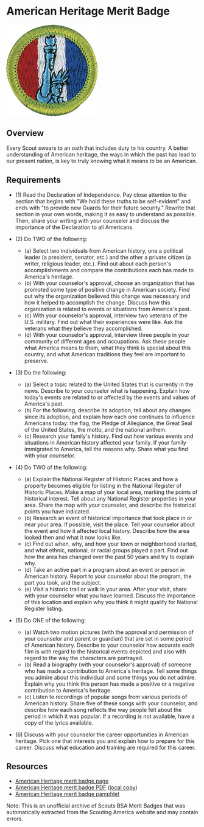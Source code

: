 

# American Heritage Merit Badge

![American Heritage Merit Badge](images/american-heritage-merit-badge.jpg)

## Overview



Every Scout swears to an oath that includes duty to his country. A better understanding of American heritage, the ways in which the past has lead to our present nation, is key to truly knowing what it means to be an American.

## Requirements

* (1) Read the Declaration of Independence.  Pay close attention to the section that begins with "We hold these truths to be self-evident" and ends with "to provide new Guards for their future security." Rewrite that section in your own words, making it as easy to understand as possible.  Then, share your writing with your counselor and discuss the importance of the Declaration to all Americans.
* (2) Do TWO of the following:
    * (a) Select two individuals from American history, one a political leader (a president, senator, etc.) and the other a private citizen (a writer, religious leader, etc.). Find out about each person's accomplishments and compare the contributions each has made to America's heritage.
    * (b) With your counselor's approval, choose an organization that has promoted some type of positive change in American society. Find out why the organization believed this change was necessary and how it helped to accomplish the change. Discuss how this organization is related to events or situations from America's past.
    * (c) With your counselor's approval, interview two veterans of the U.S. military. Find out what their experiences were like. Ask the veterans what they believe they accomplished.
    * (d) With your counselor's approval, interview three people in your community of different ages and occupations. Ask these people what America means to them, what they think is special about this country, and what American traditions they feel are important to preserve.


* (3) Do the following:
    * (a) Select a topic related to the United States that is currently in the news. Describe to your counselor what is happening. Explain how today's events are related to or affected by the events and values of America's past.
    * (b) For the following, describe its adoption, tell about any changes since its adoption, and explain how each one continues to influence Americans today: the flag, the Pledge of Allegiance, the Great Seal of the United States, the motto, and the national anthem.
    * (c) Research your family's history. Find out how various events and situations in American history affected your family. If your family immigrated to America, tell the reasons why. Share what you find with your counselor.


* (4) Do TWO of the following:
    * (a) Explain the National Register of Historic Places and how a property becomes eligible for listing in the National Register of Historic Places. Make a map of your local area, marking the points of historical interest. Tell about any National Register properties in your area. Share the map with your counselor, and describe the historical points you have indicated.
    * (b) Research an event of historical importance that took place in or near your area. If possible, visit the place. Tell your counselor about the event and how it affected local history. Describe how the area looked then and what it now looks like.
    * (c) Find out when, why, and how your town or neighborhood started, and what ethnic, national, or racial groups played a part. Find out how the area has changed over the past 50 years and try to explain why.
    * (d) Take an active part in a program about an event or person in American history. Report to your counselor about the program, the part you took, and the subject.
    * (e) Visit a historic trail or walk in your area. After your visit, share with your counselor what you have learned. Discuss the importance of this location and explain why you think it might qualify for National Register listing.


* (5) Do ONE of the following:
    * (a) Watch two motion pictures (with the approval and permission of your counselor and parent or guardian) that are set in some period of American history. Describe to your counselor how accurate each film is with regard to the historical events depicted and also with regard to the way the characters are portrayed.
    * (b) Read a biography (with your counselor's approval) of someone who has made a contribution to America's heritage. Tell some things you admire about this individual and some things you do not admire. Explain why you think this person has made a positive or a negative contribution to America's heritage.
    * (c) Listen to recordings of popular songs from various periods of American history. Share five of these songs with your counselor, and describe how each song reflects the way people felt about the period in which it was popular. If a recording is not available, have a copy of the lyrics available.


* (6) Discuss with your counselor the career opportunities in American heritage. Pick one that interests you and explain how to prepare for this career. Discuss what education and training are required for this career.


## Resources

- [American Heritage merit badge page](https://www.scouting.org/merit-badges/american-heritage/)
- [American Heritage merit badge PDF](https://filestore.scouting.org/filestore/Merit_Badge_ReqandRes/Pamphlets/American%20Heritage_2025.pdf) ([local copy](files/american-heritage-merit-badge.pdf))
- [American Heritage merit badge pamphlet](https://www.scoutshop.org/american-heritage-merit-badge-pamphlet-654548.html)

Note: This is an unofficial archive of Scouts BSA Merit Badges that was automatically extracted from the Scouting America website and may contain errors.